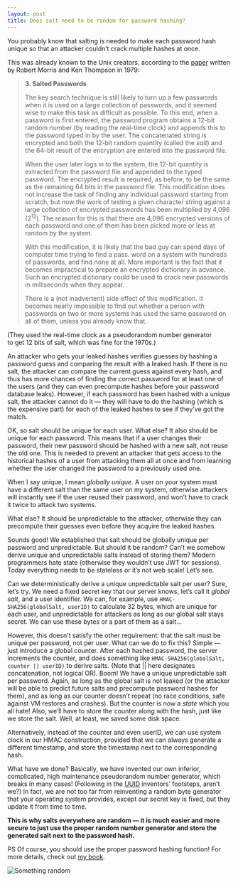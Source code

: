 ```yaml
---
layout: post
title: Does salt need to be random for password hashing?
---
```



You probably know that salting is needed to make each password hash unique so that an attacker couldn’t crack multiple hashes at once.

This was already known to the Unix creators, according to the [paper](https://dl.acm.org/doi/pdf/10.1145/359168.359172) written by Robert Morris and Ken Thompson in 1979:

> <b>3. Salted Passwords</b>
>
> The key search technique is still likely to turn up a
> few passwords when it is used on a large collection of
> passwords, and it seemed wise to make this task as
> difficult as possible. To this end, when a password is first
> entered, the password program obtains a 12-bit random
> number (by reading the real-time clock) and appends
> this to the password typed in by the user. The concatenated
> string is encrypted and both the 12-bit random
> quantity (called the _salt_) and the 64-bit result of the
> encryption are entered into the password file.
>
> When the user later logs in to the system, the 12-bit
> quantity is extracted from the password file and appended
> to the typed password. The encrypted result is
> required, as before, to be the same as the remaining 64
> bits in the password file. This modification does not
> increase the task of finding any individual password
> starting from scratch, but now the work of testing a given
> character string against a large collection of encrypted
> passwords has been multiplied by 4,096 (2<sup>12</sup>). The reason
> for this is that there are 4,096 encrypted versions of each
> password and one of them has been picked more or less
> at random by the system.
>
> With this modification, it is likely that the bad guy
> can spend days of computer time trying to find a pass.
> word on a system with hundreds of passwords, and find
> none at all. More important is the fact that it becomes
> impractical to prepare an encrypted dictionary in advance.
> Such an encrypted dictionary could be used to
> crack new passwords in milliseconds when they appear.
>
> There is a (not inadvertent) side effect of this modification.
> It becomes nearly impossible to find out whether
> a person with passwords on two or more systems has
> used the same password on all of them, unless you
> already know that.

<figcaption>(They used the real-time clock as a pseudorandom number generator<br>to get 12 bits of salt, which was fine for the 1970s.)</figcaption>

An attacker who gets your leaked hashes verifies guesses by hashing a password guess and comparing the result with a leaked hash. If there is no salt, the attacker can compare the current guess against every hash, and thus has more chances of finding the correct password for at least one of the users (and they can even precompute hashes before your password database leaks). However, if each password has been hashed with a unique salt, the attacker cannot do it — they will have to do the hashing (which is the expensive part) for each of the leaked hashes to see if they’ve got the match.

OK, so salt should be unique for each user. What else? It also should be unique for each password. This means that if a user changes their password, their new password should be hashed with a new salt, not reuse the old one. This is needed to prevent an attacker that gets access to the historical hashes of a user from attacking them all at once and from learning whether the user changed the password to a previously used one.

When I say unique, I mean _globally unique_. A user on your system must have a different salt than the same user on my system, otherwise attackers will instantly see if the user reused their password, and won’t have to crack it twice to attack two systems.

What else? It should be unpredictable to the attacker, otherwise they can precompute their guesses even before they acquire the leaked hashes.

Sounds good! We established that salt should be globally unique per password and unpredictable. But should it be random? Can’t we somehow derive unique and unpredictable salts instead of storing them? Modern programmers hate state (otherwise they wouldn’t use JWT for sessions). Today everything needs to be stateless or it’s not web scale! Let’s see.

Can we deterministically derive a unique unpredictable salt per user? Sure, let’s try. We need a fixed secret key that our server knows, let’s call it _global salt_, and a user identifier. We can, for example, use `HMAC-SHA256(globalSalt, userID)` to calculate 32 bytes, which are unique for each user, and unpredictable for attackers as long as our global salt stays secret. We can use these bytes or a part of them as a salt…

However, this doesn’t satisfy the other requirement: that the salt must be unique per password, not per user. What can we do to fix this? Simple — just introduce a global counter. After each hashed password, the server increments the counter, and does something like `HMAC-SHA256(globalSalt, counter || userID)` to derive salts. (Note that || here designates concatenation, not logical OR). Boom! We have a unique unpredictable salt per password. Again, as long as the global salt is not leaked (or the attacker will be able to predict future salts and precompute password hashes for them), and as long as our counter doesn’t repeat (no race conditions, safe against VM restores and crashes). But the counter is now a _state_ which you all hate! Also, we’ll have to store the counter along with the hash, just like we store the salt. Well, at least, we saved some disk space.

Alternatively, instead of the counter and even userID, we can use system clock in our HMAC construction, provided that we can always generate a different timestamp, and store the timestamp next to the corresponding hash.

What have we done? Basically, we have invented our own inferior, complicated, high maintenance pseudorandom number generator, which breaks in many cases! (Following in the [UUID](https://en.wikipedia.org/wiki/Universally_unique_identifier) inventors’ footsteps, aren’t we?) In fact, we are not too far from reinventing a random byte generator that your operating system provides, except our secret key is fixed, but they update it from time to time.

**This is why salts everywhere are random — it is much easier and more secure to just use the proper random number generator and store the generated salt next to the password hash.**

PS Of course, you should use the proper password hashing function! For more details, check out [my book](/authbook/).

![Something random](/img/2020/something-random.webp)
